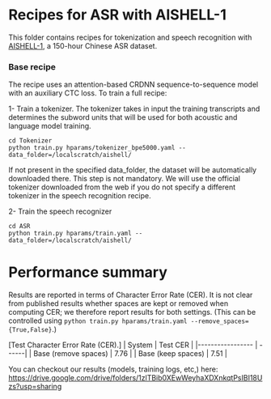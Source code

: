 # Recipes for ASR with AISHELL-1
This folder contains recipes for tokenization and speech recognition with [AISHELL-1](https://www.openslr.org/33/), a 150-hour Chinese ASR dataset.

### Base recipe
The recipe uses an attention-based CRDNN sequence-to-sequence model with an auxiliary CTC loss.
To train a full recipe:

1- Train a tokenizer. The tokenizer takes in input the training transcripts and determines the subword units that will be used for both acoustic and language model training.

```
cd Tokenizer
python train.py hparams/tokenizer_bpe5000.yaml --data_folder=/localscratch/aishell/
```
If not present in the specified data_folder, the dataset will be automatically downloaded there.
This step is not mandatory. We will use the official tokenizer downloaded from the web if you do not 
specify a different tokenizer in the speech recognition recipe. 

2- Train the speech recognizer
```
cd ASR
python train.py hparams/train.yaml --data_folder=/localscratch/aishell/
```

# Performance summary
Results are reported in terms of Character Error Rate (CER). It is not clear from published results whether spaces are kept or removed when computing CER; we therefore report results for both settings. (This can be controlled using `python train.py hparams/train.yaml --remove_spaces={True,False}`.)

[Test Character Error Rate (CER).]
| System | Test CER |
|----------------- | ------|
| Base (remove spaces) | 7.76 |
| Base (keep spaces) | 7.51 |

You can checkout our results (models, training logs, etc,) here:
https://drive.google.com/drive/folders/1zlTBib0XEwWeyhaXDXnkqtPsIBI18Uzs?usp=sharing


